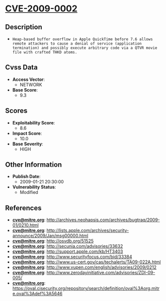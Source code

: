 
# [CVE-2009-0002](http://archives.neohapsis.com/archives/bugtraq/2009-01/0210.html)

## Description

- `Heap-based buffer overflow in Apple QuickTime before 7.6 allows remote attackers to cause a denial of service (application termination) and possibly execute arbitrary code via a QTVR movie file with crafted THKD atoms.`

## Cvss Data

- **Access Vector**:
  - NETWORK
- **Base Score**:
  - 9.3

## Scores

- **Exploitability Score**:
  - 8.6
- **Impact Score**:
  - 10.0
- **Base Severity**:
  - HIGH

## Other Information

- **Publish Date**:
  - 2009-01-21 20:30:00
- **Vulnerability Status**:
  - Modified

## References

- **cve@mitre.org**: http://archives.neohapsis.com/archives/bugtraq/2009-01/0210.html
- **cve@mitre.org**: http://lists.apple.com/archives/security-announce/2009/Jan/msg00000.html
- **cve@mitre.org**: http://osvdb.org/51525
- **cve@mitre.org**: http://secunia.com/advisories/33632
- **cve@mitre.org**: http://support.apple.com/kb/HT3403
- **cve@mitre.org**: http://www.securityfocus.com/bid/33384
- **cve@mitre.org**: http://www.us-cert.gov/cas/techalerts/TA09-022A.html
- **cve@mitre.org**: http://www.vupen.com/english/advisories/2009/0212
- **cve@mitre.org**: http://www.zerodayinitiative.com/advisories/ZDI-09-005/
- **cve@mitre.org**: https://oval.cisecurity.org/repository/search/definition/oval%3Aorg.mitre.oval%3Adef%3A5646
